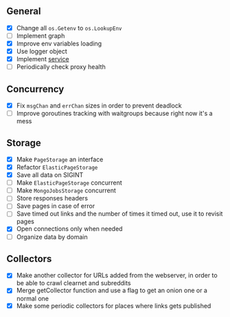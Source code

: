 ## General
- [x] Change all `os.Getenv` to `os.LookupEnv`
- [ ] Implement graph
- [x] Improve env variables loading
- [X] Use logger object
- [x] Implement [service](https://rauljordan.com/2020/03/10/building-a-service-registry-in-go.html)
- [ ] Periodically check proxy health

## Concurrency
- [X] Fix `msgChan` and `errChan` sizes in order to prevent deadlock
- [ ] Improve goroutines tracking with waitgroups because right now it's a mess

## Storage
- [x] Make `PageStorage` an interface
- [x] Refactor `ElasticPageStorage`
- [x] Save all data on SIGINT
- [ ] Make `ElasticPageStorage` concurrent
- [ ] Make `MongoJobsStorage` concurrent
- [ ] Store responses headers
- [ ] Save pages in case of error
- [ ] Save timed out links and the number of times it timed out, use it to
    revisit pages
- [x] Open connections only when needed
- [ ] Organize data by domain

## Collectors
- [x] Make another collector for URLs added from the webserver, in order to be
    able to crawl clearnet and subreddits
- [x] Merge getCollector function and use a flag to get an onion one or a normal
    one
- [x] Make some periodic collectors for places where links gets published
